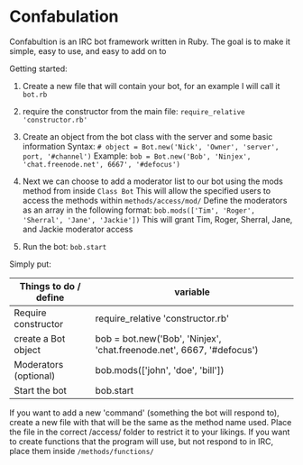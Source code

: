 Confabulation
=============

Confabultion is an IRC bot framework written in Ruby.
The goal is to make it simple, easy to use, and easy to add on to

Getting started:
1. Create a new file that will contain your bot, for an example I will call it ```bot.rb```

2. require the constructor from the main file: ```require_relative 'constructor.rb'```

3. Create an object from the bot class with the server and some basic information
Syntax: ```# object = Bot.new('Nick', 'Owner', 'server', port, '#channel')```
Example: ```bob = Bot.new('Bob', 'Ninjex', 'chat.freenode.net', 6667', '#defocus')```

4. Next we can choose to add a moderator list to our bot using the mods method from inside ```Class Bot```
This will allow the specified users to access the methods within ```methods/access/mod/```
Define the moderators as an array in the following format:
```bob.mods(['Tim', 'Roger', 'Sherral', 'Jane', 'Jackie'])```
This will grant Tim, Roger, Sherral, Jane, and Jackie moderator access

5. Run the bot:
```bob.start```

Simply put:

Things to do / define  | variable
---------------------- | ----------------------------------------------------------------------
Require constructor    | require_relative 'constructor.rb'
create a Bot object    | bob = bot.new('Bob', 'Ninjex', 'chat.freenode.net', 6667, '#defocus')
Moderators (optional)  | bob.mods(['john', 'doe', 'bill'])
Start the bot          | bob.start

If you want to add a new 'command' (something the bot will respond to), create a new file with that will be the same as the method name used. Place the file in the correct /access/ folder to restrict it to your likings.
If you want to create functions that the program will use, but not respond to in IRC, place them inside ```/methods/functions/```
